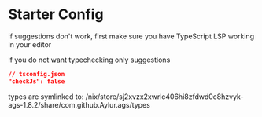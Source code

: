
# Starter Config

if suggestions don't work, first make sure
you have TypeScript LSP working in your editor

if you do not want typechecking only suggestions

```json
// tsconfig.json
"checkJs": false
```

types are symlinked to:
/nix/store/sj2xvzx2xwrlc406hi8zfdwd0c8hzvyk-ags-1.8.2/share/com.github.Aylur.ags/types
